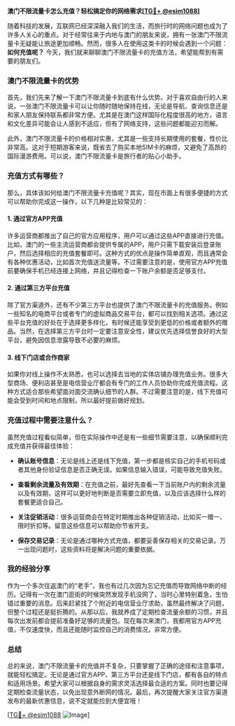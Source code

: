 **澳门不限流量卡怎么充值？轻松搞定你的网络需求[[TG💪+ @esim1088](https://t.me/s/esim1088)]**

随着科技的发展，互联网已经深深融入我们的生活，而旅行时的网络问题也成为了许多人关心的重点。对于经常往来于内地与澳门的朋友来说，拥有一张澳门不限流量卡无疑能让旅途更加顺畅。然而，很多人在使用这类卡的时候会遇到一个问题：**如何充值呢？** 今天，我们就来聊聊澳门不限流量卡的充值方法，希望能帮到有需要的朋友们。

### 澳门不限流量卡的优势

首先，我们先来了解一下澳门不限流量卡到底有什么优势。对于喜欢自由行的人来说，一张澳门不限流量卡可以让你随时随地保持在线，无论是导航、查询信息还是和家人朋友保持联系都非常方便。尤其是在澳门这样国际化程度很高的地方，语言和文化差异可能会让人感到不适应，但有了网络支持，这些问题都能迎刃而解。

此外，澳门不限流量卡的价格相对实惠，尤其是一些支持长期使用的套餐，性价比非常高。这对于短期游客来说，既省去了购买本地SIM卡的麻烦，又避免了高昂的国际漫游费用。可以说，澳门不限流量卡是旅行者的贴心小助手。

### 充值方式有哪些？

那么，具体该如何给澳门不限流量卡充值呢？其实，现在市面上有很多便捷的方式可以帮助你完成这一操作，以下几种是比较常见的：

#### 1. **通过官方APP充值**
许多运营商都推出了自己的官方应用程序，用户可以通过这些APP直接进行充值。比如，澳门的一些主流运营商都会提供专属的APP，用户只需下载安装后登录账户，然后选择相应的充值套餐即可。这种方式的优点是操作简单直观，而且通常会有各种优惠活动，比如首次充值送流量等。不过需要注意的是，使用官方APP充值前要确保手机已经连接上网络，并且记得检查一下账户余额是否足够支付。

#### 2. **通过第三方平台充值**
除了官方渠道外，还有不少第三方平台也提供了澳门不限流量卡的充值服务。例如一些知名的电商平台或者专门的虚拟商品交易平台，都可以找到相关选项。通过这些平台充值的好处在于选择更多样化，有时候还能享受到更低的价格或者额外的赠品。当然，在选择第三方平台时一定要注意安全性，建议优先选择信誉良好的大型平台，避免因信息泄露导致不必要的麻烦。

#### 3. **线下门店或合作商家**
如果你对线上操作不太熟悉，也可以选择去当地的实体店铺办理充值业务。很多大型商场、便利店甚至是电信营业厅都会有专门的工作人员协助你完成充值流程。这种方式适合那些希望面对面交流确认细节的人群。不过需要注意的是，线下充值可能会受到时间和地点限制，所以最好提前做好规划。

### 充值过程中需要注意什么？

虽然充值过程看似简单，但在实际操作中还是有一些细节需要注意，以确保顺利完成充值并获得最佳体验：

- **确认账号信息**：无论是线上还是线下充值，第一步都是核实自己的手机号码或者其他身份验证信息是否正确无误。如果信息输入错误，可能导致充值失败。
  
- **查看剩余流量及有效期**：在充值之前，最好先查看一下当前账户内的剩余流量以及有效期，这样可以更好地判断是否需要立即充值，以及应该选择什么样的套餐更适合自己。

- **关注促销活动**：很多运营商会在特定时期推出各种促销活动，比如买一赠一、限时折扣等。留意这些信息可以帮助你节省开支。

- **保存交易记录**：无论是通过哪种方式充值，都要妥善保存相关的交易记录。万一出现问题时，这些资料将是解决问题的重要依据。

### 我的经验分享

作为一个多次往返澳门的“老手”，我也有过几次因为忘记充值而导致网络中断的经历。记得有一次在澳门逛街的时候突然发现手机没网了，当时心里特别着急，生怕错过重要的消息。后来赶紧找了个附近的电信营业厅求助，虽然最终解决了问题，但整个过程还是挺折腾的。从那以后，我就养成了定期检查流量余额的习惯，并且每次出发前都会提前准备好足够的流量包。现在每次来澳门，我都用官方APP充值，不仅速度快，而且还能随时监控自己的消费情况，非常方便。

### 总结

总的来说，澳门不限流量卡的充值并不复杂，只要掌握了正确的途径和注意事项，就能轻松搞定。无论是通过官方APP、第三方平台还是线下门店，都有各自的特点和适用场景。希望大家可以根据自身的需求灵活选择最合适的方案。同时也要记得定期检查流量状态，以免出现意外断网的情况。最后，再次提醒大家关注官方渠道发布的最新优惠信息，说不定就能捡到大便宜哦！

[[TG💪+ @esim1088](https://t.me/s/esim1088) ![Image](https://i.postimg.cc/4NQfJmqS/Snipaste-2025-05-13-00-14-12.png)]